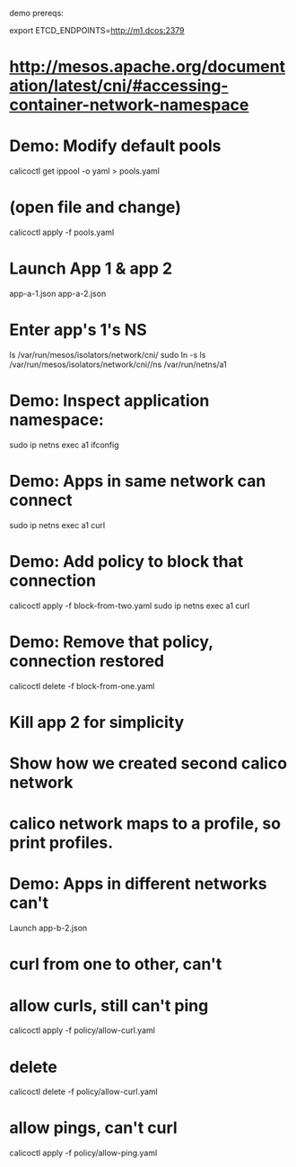 demo prereqs:

export ETCD_ENDPOINTS=http://m1.dcos:2379
# http://mesos.apache.org/documentation/latest/cni/#accessing-container-network-namespace

# Demo: Modify default pools
calicoctl get ippool -o yaml > pools.yaml
# (open file and change)
calicoctl apply -f pools.yaml


# Launch App 1 & app 2
app-a-1.json
app-a-2.json

# Enter app's 1's NS
ls /var/run/mesos/isolators/network/cni/
sudo ln -s ls /var/run/mesos/isolators/network/cni/<tab>/ns /var/run/netns/a1

# Demo: Inspect application namespace:
sudo ip netns exec a1 ifconfig

# Demo: Apps in same network can connect
sudo ip netns exec a1 curl <a1-ip>

# Demo: Add policy to block that connection
calicoctl apply -f block-from-two.yaml
sudo ip netns exec a1 curl <a1-ip>

# Demo: Remove that policy, connection restored
calicoctl delete -f block-from-one.yaml

# Kill app 2 for simplicity

# Show how we created second calico network
# calico network maps to a profile, so print profiles.

# Demo: Apps in different networks can't
Launch app-b-2.json

# curl from one to other, can't
# allow curls, still can't ping
calicoctl apply -f policy/allow-curl.yaml

# delete
calicoctl delete -f policy/allow-curl.yaml

# allow pings, can't curl
calicoctl apply -f policy/allow-ping.yaml
